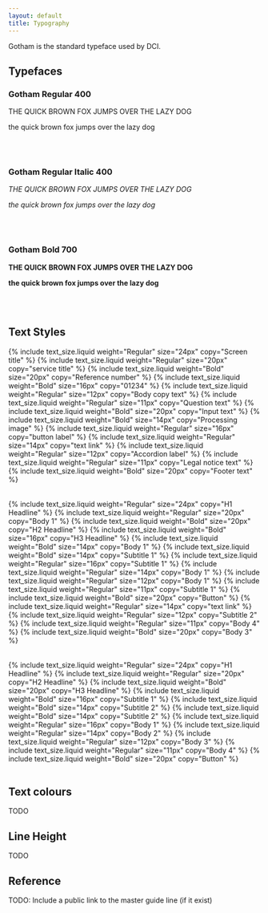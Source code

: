 ```yaml
---
layout: default
title: Typography
---
```


Gotham is the standard typeface used by DCI.

## Typefaces

<div class="float">

### Gotham Regular 400

<div class="design-system">
  <p class="font-example" style="font-weight: 400;">
    THE QUICK BROWN FOX JUMPS OVER THE LAZY DOG
  </p>
  <p class="font-example" style="font-weight: 400;">
    the quick brown fox jumps over the lazy dog
  </p>
  <br><br>
</div>

### Gotham Regular Italic 400

<div class="design-system">
  <p class="font-example" style="font-weight: 400; font-style:italic;">
    THE QUICK BROWN FOX JUMPS OVER THE LAZY DOG
  </p>
  <p class="font-example" style="font-weight: 400; font-style:italic;">
    the quick brown fox jumps over the lazy dog
  </p>
  <br><br>
</div>


### Gotham Bold 700

<div class="design-system">
  <p class="font-example" style="font-weight: 700;">
    THE QUICK BROWN FOX JUMPS OVER THE LAZY DOG
  </p>
  <p class="font-example" style="font-weight: 700;">
    the quick brown fox jumps over the lazy dog
  </p>
  <br><br>
</div>

</div>

## Text Styles

<div class="design-system float">
  <table class="text-sizes">
    {% include text_size.liquid weight="Regular"  size="24px" copy="Screen title"      %}
    {% include text_size.liquid weight="Regular"  size="20px" copy="service title"     %}
    {% include text_size.liquid weight="Bold"     size="20px" copy="Reference number"  %}
    {% include text_size.liquid weight="Bold"     size="16px" copy="01234"             %}
    {% include text_size.liquid weight="Regular"  size="12px" copy="Body copy text"    %}
    {% include text_size.liquid weight="Regular"  size="11px" copy="Question text"     %}
    {% include text_size.liquid weight="Bold"     size="20px" copy="Input text"        %}
    {% include text_size.liquid weight="Bold"     size="14px" copy="Processing image"  %}
    {% include text_size.liquid weight="Regular"  size="16px" copy="button label"      %}
    {% include text_size.liquid weight="Regular"  size="14px" copy="text link"         %}
    {% include text_size.liquid weight="Regular"  size="12px" copy="Accordion label"   %}
    {% include text_size.liquid weight="Regular"  size="11px" copy="Legal notice text" %}
    {% include text_size.liquid weight="Bold"     size="20px" copy="Footer text"       %}
  </table>
</div>

<div class="design-system float">
  <table class="text-sizes">
    {% include text_size.liquid weight="Regular"  size="24px" copy="H1 Headline"       %}
    {% include text_size.liquid weight="Regular"  size="20px" copy="Body 1"            %}
    {% include text_size.liquid weight="Bold"     size="20px" copy="H2 Headline"       %}
    {% include text_size.liquid weight="Bold"     size="16px" copy="H3 Headline"       %}
    {% include text_size.liquid weight="Bold"     size="14px" copy="Body 1"            %}
    {% include text_size.liquid weight="Bold"     size="14px" copy="Subtitle 1"        %}
    {% include text_size.liquid weight="Regular"  size="16px" copy="Subtitle 1"        %}
    {% include text_size.liquid weight="Regular"  size="14px" copy="Body 1"            %}
    {% include text_size.liquid weight="Regular"  size="12px" copy="Body 1"            %}
    {% include text_size.liquid weight="Regular"  size="11px" copy="Subtitle 1"        %}
    {% include text_size.liquid weight="Bold"     size="20px" copy="Button"            %}
    {% include text_size.liquid weight="Regular"  size="14px" copy="text link"         %}
    {% include text_size.liquid weight="Regular"  size="12px" copy="Subtitle 2"        %}
    {% include text_size.liquid weight="Regular"  size="11px" copy="Body 4"            %}
    {% include text_size.liquid weight="Bold"     size="20px" copy="Body 3"            %}
  </table>
</div>
<div class="design-system float">
  <table class="text-sizes">
    {% include text_size.liquid weight="Regular"  size="24px" copy="H1 Headline" %}
    {% include text_size.liquid weight="Regular"  size="20px" copy="H2 Headline" %}
    {% include text_size.liquid weight="Bold"     size="20px" copy="H3 Headline" %}
    {% include text_size.liquid weight="Bold"     size="16px" copy="Subtitle 1"  %}
    {% include text_size.liquid weight="Bold"     size="14px" copy="Subtitle 2"  %}
    {% include text_size.liquid weight="Bold"     size="14px" copy="Subtitle 2"  %}
    {% include text_size.liquid weight="Regular"  size="16px" copy="Body 1"      %}
    {% include text_size.liquid weight="Regular"  size="14px" copy="Body 2"      %}
    {% include text_size.liquid weight="Regular"  size="12px" copy="Body 3"      %}
    {% include text_size.liquid weight="Regular"  size="11px" copy="Body 4"      %}
    {% include text_size.liquid weight="Bold"     size="20px" copy="Button"      %}
</table>
</div>

<div class="float">

## Text colours

TODO

## Line Height

TODO

## Reference

TODO: Include a public link to the master guide line (if it exist)
</div>
